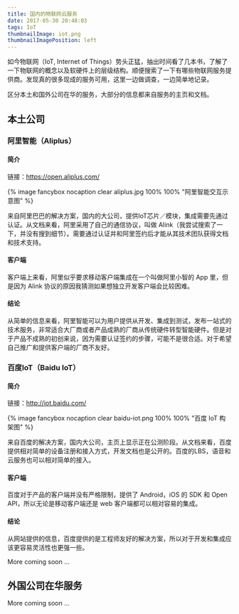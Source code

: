 ```yaml
---
title: 国内的物联网云服务
date: 2017-05-30 20:48:03
tags: IoT
thumbnailImage: iot.png
thumbnailImagePosition: left
---
```

如今物联网（IoT, Internet of Things）势头正猛，抽出时间看了几本书，了解了一下物联网的概念以及软硬件上的层级结构。顺便搜索了一下有哪些物联网服务提供商。发现真的很多现成的服务可用，这里一边做调查，一边简单地记录。

<!-- more -->
<!-- toc -->

区分本土和国外公司在华的服务，大部分的信息都来自服务的主页和文档。

## 本土公司
### 阿里智能（Aliplus）
#### 简介
链接：https://open.aliplus.com/

{% image fancybox nocaption clear aliplus.jpg 100% 100% "阿里智能交互示意图" %}

来自阿里巴巴的解决方案，国内的大公司，提供IoT芯片／模块，集成需要先通过认证。从文档来看，阿里采用了自己的通信协议，叫做 Alink（我尝试搜索了一下，并没有搜到细节）。需要通过认证并和阿里签约后才能从其技术团队获得文档和技术支持。

#### 客户端
客户端上来看，阿里似乎要求移动客户端集成在一个叫做阿里小智的 App 里，但是因为 Alink 协议的原因我猜测如果想独立开发客户端会比较困难。

#### 结论
从简单的信息来看，阿里智能可以为用户提供从开发、集成到测试，发布一站式的技术服务，非常适合大厂商或者产品成熟的厂商从传统硬件转型智能硬件。但是对于产品不成熟的初创来说，因为需要认证签约的步骤，可能不是很合适。对于希望自己推广和提供客户端的厂商不友好。

### 百度IoT（Baidu IoT）
#### 简介
链接：http://iot.baidu.com/

{% image fancybox nocaption clear baidu-iot.png 100% 100% "百度 IoT 构架图" %}

来自百度的解决方案，国内大公司，主页上显示正在公测阶段。从文档来看，百度提供相对简单的设备注册和接入方式，开发文档也是公开的。百度的LBS，语音和云服务也可以相对简单的接入。

#### 客户端
百度对于产品的客户端并没有严格限制，提供了 Android，iOS 的 SDK 和 Open API，所以无论是移动客户端还是 web 客户端都可以相对容易的集成。

#### 结论
从网站提供的信息，百度提供的是工程师友好的解决方案，所以对于开发和集成应该更容易灵活性也更强一些。

More coming soon ...

## 外国公司在华服务

More coming soon ...
